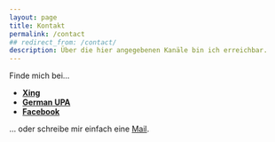 ```yaml
---
layout: page
title: Kontakt
permalink: /contact
## redirect_from: /contact/
description: Über die hier angegebenen Kanäle bin ich erreichbar.
---
```


Finde mich bei…

-   [**Xing**](https://www.xing.com/profile/Johannes_Borchard3)
-   [**German UPA**](http://germanupa.de/benutzer/johannes-borchard-3509/)
-   [**Facebook**](https://www.facebook.com/johannes.borchard.1)

… oder schreibe mir einfach eine [Mail](mailto:johannesborchard@gmail.com?Subject=Kontaktanfrage:%20Usability%20Report).
